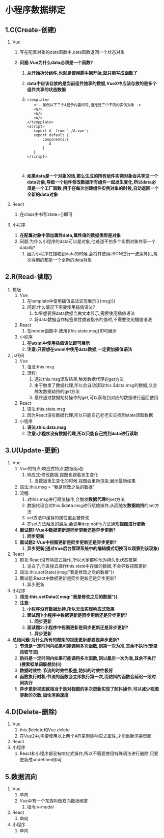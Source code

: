 # 小程序数据绑定

## 1.C(Create-创建)

1. Vue

   1. 写在配置对象的data函数中,data函数返回一个状态对象

   2. **问题:Vue为什么data必须是一个函数?**

      1. **从开始拆分组件,也就是使用脚手架开始,就只能写成函数了**

      2. **data中应该存放的是当前组件独享的数据,VueX中应该存放的是多个组件共享的状态数据**

      3. ```
         <template>
         	<!- 虽然以下三个A显示内容相同,但是是三个不同的实例对象 ->
         	<A/>
         	<A/>
         	<A/>
         </tempplate>
         <script>
         	import A  from './A.vue';
         	export default {
         		components:{
                   A
         		}
         	}
         </script>

         ```

         ​

      4. **如果data是一个对象的话,那么生成的所有组件实例对象会共享这一个data对象,导致一个组件修改数据所有组件一起发生变化,所以data必须是一个工厂函数,用于在每次创建组件实例对象的时候,自动返回一个全新的data对象**

2. React

   1. 在class中书写state={}即可

3. 小程序

   1. **在配置对象中添加属性data,属性值的数据类型是对象**
   2. 问题:为什么小程序的data可以是对象,他难道不怕多个实例对象共享一个data吗?
      1. 因为小程序在接收到data的时候,会将其使用JSON进行一波深拷贝,每次得到的都是一个全新的data对象

## 2.R(Read-读取)

1. 模版
   1. Vue
      1. 在template中使用插值语法实现展示({{msg}})
      2. 问题:什么情况下需要使用插值语法?
         1. 如果想要将data数据当做文本显示,需要使用插值语法
         2. 将data数据当作标签属性或者指令的值时,不需要使用插值语法
   2. React
      1. 在render函数中,使用{this.state.msg}即可展示
   3. 小程序
      1. **在wxml中使用插值语法即可展示**
      2. **注意:只要想在wxml中使用data数据,一定要加插值语法**
2. js代码
   1. Vue
      1. 语法:this.msg
      2. 流程:
         1. 通过this.msg读取结果,触发数据代理的get方法
         2. 由于触发了数据代理,所以会自动读取this.$data.msg的数据,又会触发数据劫持的get方法
         3. 最终通过数据劫持操作的get,可以获取到对应的数据进行返回使用
   2. React
      1. 语法:this.state.msg
      2. 因为React没有数据代理,所以只能自己老老实实找到state读取数据
   3. 小程序
      1. **语法:this.data.msg**
      2. **注意:小程序没有数据代理,所以只能自己找到data进行读取**

## 3.U(Update-更新)

1. Vue
   1. Vue的特点:响应式特点(数据驱动)
      1. 响应式:修改数据,视图也跟着发生变化
         1. 当数据发生变化的时候,视图会重新渲染,展示最新结果
   2. 语法:this.msg = "我是修改之后的数据"
   3. 流程:
      1. 对this.msg进行赋值操作,会触发**数据代理**的set方法
      2. 数据代理会对this.$data.msg进行赋值操作,从而触发**数据劫持**的set方法
      3. set方法中缓存的属性值会被修改
      4. 在set方法触发的最后,会调用dep.notify方法通知**视图进行更新**
   4. **面试题1:Vue中数据更新是同步更新还是异步更新?**
      1. **同步更新**
   5. **面试题2:Vue中视图更新是同步更新还是异步更新?**
      1. **异步更新(通过Vue后台管理系统中的编辑模式切换可以观察到该现象)**
2. React
   1. 前言:React没有响应式操作,所以大家都称他为持久化状态框架
      1. 说白了,你直接去操作this.state中存储的数据,不会导致视图更新
   2. 语法:this.setState({msg:"我是修改之后的数据"})
   3. 面试题:React中数据更新是同步更新还是异步更新?
      1. 异步更新
3. 小程序
   1. **语法:this.setData({ msg:"我是修改之后的数据"})**
   2. **注意:**
      1. **小程序没有数据劫持.所以无法实现响应式效果**
      2. **面试题1:小程序中数据更新是同步更新还是异步更新?**
         1. **同步更新**
      3. **面试题2:小程序中视图更新是同步更新还是异步更新?**
         1. **异步更新**
4. **总结问题:为什么所有的框架的视图更新都要是异步更新?**
   1. **节流是一定时间内如果可能调用多次函数,则第一次为准,其余不执行(登录按钮节流)**
   2. **防抖是一定时间内如果可能调用多次函数,则以最后一次为准,其余不执行(搜索框单词联想防抖)**
   3. **数据时效性:节流的时效性极差,防抖的时效性极好**
   4. **函数执行时机:节流的函数会立即执行第一次,而防抖的函数会延迟一段时间执行**
   5. **异步更新视图就相当于是对视图的多次更新实现了防抖操作,可以减少视图更新的次数,加快渲染速度**

## 4.D(Delete-删除)

1. Vue
   1. this.$delete和Vue.delete
   2. 在Vue2中,需要使用以上两个API来删除响应式属性,才能重新渲染页面
2. React
3. 小程序
   1. React和小程序都没有响应式操作,所以不需要使用特殊语法进行删除,只要更新成undefined即可

## 5.数据流向

1. Vue
   1. 单向
   2. Vue中有一个东西叫做双向数据绑定
      1. 指令:v-model
2. React
   1. 单向
3. 小程序
   1. 单向

​	
